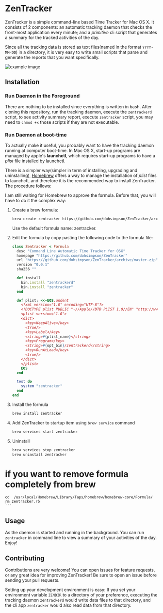 # ZenTracker
ZenTracker is a simple command-line based Time Tracker for Mac OS X. It consists of 2 components: an automatic tracking daemon that checks the front-most application every minute; and a _primitive_ cli script that generates a summary for the tracked activities of the day.

Since all the tracking data is stored as text files(named in the format `YYYY-MM-DD`) in a directory, it is very easy to write small scripts that parse and generate the reports that you want specifically.

![example image](https://raw.githubusercontent.com/dohsimpson/ZenTracker/master/example1.png)

## Installation
### Run Daemon in the Foreground
There are nothing to be installed since everything is written in bash. After cloning this repository, run the tracking daemon, execute the `zentrackerd` script, to see activity summary report, execute `zentracker` script, you may need to `chmod +x` those scripts if they are not executable.

### Run Daemon at boot-time
To actually make it useful, you probably want to have the tracking daemon running at computer boot-time. In Mac OS X, start-up programs are managed by apple's __launchctl__, which requires start-up programs to have a _plist_ file installed by launchctl.

There is a simpler way(simpler in term of installing, upgrading and uninstalling), [Homebrew](https://github.com/Homebrew/brew) offers a way to manage the installation of _plist_ files to launchctl, and therefore it is the recommended way to install ZenTracker. The procedure follows:

I am still waiting for Homebrew to approve the formula. Before that, you will have to do it the complex way:

1. Create a brew formula:
    ```bash
    brew create zentracker https://github.com/dohsimpson/ZenTracker/archive/master.zip
    ```
    Use the default formula name: zentracker.

2. Edit the formula by copy pasting the following code to the formula file:
    ```ruby
    class Zentracker < Formula
      desc "Command Line Automatic Time Tracker for OSX"
      homepage "https://github.com/dohsimpson/ZenTracker"
      url "https://github.com/dohsimpson/ZenTracker/archive/master.zip"
      version "0.0.1"
      sha256 ""

      def install
        bin.install "zentrackerd"
        bin.install "zentracker"
      end

      def plist; <<-EOS.undent
        <?xml version="1.0" encoding="UTF-8"?>
        <!DOCTYPE plist PUBLIC "-//Apple//DTD PLIST 1.0//EN" "http://www.apple.com/DTDs/PropertyList-1.0.dtd">
        <plist version="1.0">
        <dict>
          <key>KeepAlive</key>
          <true/>
          <key>Label</key>
          <string>#{plist_name}</string>
          <key>Program</key>
          <string>#{opt_bin}/zentrackerd</string>
          <key>RunAtLoad</key>
          <true/>
        </dict>
        </plist>
        EOS
      end

      test do
        system "zentracker"
      end
    end
    ```

3. Install the formula
    ```bash
    brew install zentracker
    ```

4. Add ZenTracker to startup item using `brew service` command
    ```bash
    brew services start zentracker
    ```

5. Uninstall
    ```bash
    brew services stop zentracker
    brew uninstall zentracker
# if you want to remove formula completely from brew
    cd  /usr/local/Homebrew/Library/Taps/homebrew/homebrew-core/Formula/
    rm zentracker.rb
    ```

## Usage
As the daemon is started and running in the background. You can run `zentracker` in command line to view a summary of your activities of the day. Enjoy!

## Contributing
Contributions are very welcome! You can open issues for feature requests, or any great idea for improving ZenTracker! Be sure to open an issue before sending your pull requests.

Setting up your development environment is easy: If you set your environment variable `ZENDIR` to a directory of your preference, executing the tracking daemon `zentrackerd` would write data files to that directory, and the cli app `zentracker` would also read data from that directory.

